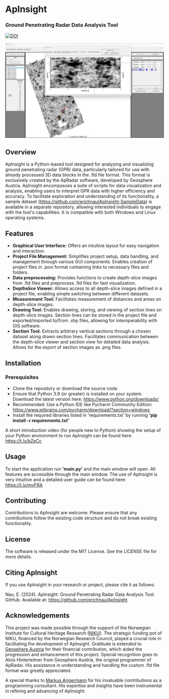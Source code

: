 # ApInsight
### Ground Penetrating Radar Data Analysis Tool

[![DOI](https://zenodo.org/badge/755009431.svg)](https://zenodo.org/doi/10.5281/zenodo.10639764)

![ApInsight](images/ApInsight.jpg)

## Overview
ApInsight is a Python-based tool designed for analyzing and visualizing ground penetrating radar (GPR) data, particularly tailored for use with already processed 3D data blocks in the .fld file format. This format is exclusively created by the ApRadar software, developed by Geosphere Austria. ApInsight encompasses a suite of scripts for data visualization and analysis, enabling users to interpret GPR data with higher efficiency and accuracy. To facilitate exploration and understanding of its functionality, a sample dataset (https://github.com/erichnau/ApInsight-SampleData) is available in a separate repository, allowing interested individuals to engage with the tool's capabilities. It is compatible with both Windows and Linux operating systems. 

## Features
- **Graphical User Interface:** Offers an intuitive layout for easy navigation and interaction.
- **Project File Management:** Simplifies project setup, data handling, and management through various GUI components. Enables creation of project files in .json format containing links to necessary files and folders.
- **Data preprocessing:** Provides functions to create depth-slice images from .fld files and preprocess .fld files for fast visualization.
- **Depthslice Viewer:** Allows access to all depth-slice images defined in a project file, enabling simple switching between different datasets.
- **Measurement Tool:** Facilitates measurement of distances and areas on depth-slice images.
- **Drawing Tool:** Enables drawing, storing, and viewing of section lines on depth-slice images. Section lines can be stored in the project file and exported/imported to/from .shp files, allowing for interoperability with GIS software.
- **Section Tool:** Extracts arbitrary vertical sections through a chosen dataset along drawn section lines. Facilitates communication between the depth-slice viewer and section view for detailed data analysis. Allows for the export of section images as .png files.


## Installation

### Prerequisites
- Clone the repository or download the source code.
- Ensure that Python 3.9 (or greater) is installed on your system. Download the latest version here: https://www.python.org/downloads/
- Recommended: Use a Python IDE like Pycharm Community Edition: https://www.jetbrains.com/pycharm/download/?section=windows
- Install the required libraries listed in 'requirements.txt' by running **'pip install -r requirements.txt'**

A short introduction video (for people new to Python) showing the setup of your Python environment to run ApInsight can be found here: https://t.ly/bZeCc

## Usage
To start the application run **'main.py'** and the main window will open. All features are accessible through the main window. 
The use of ApInsight is very intuitive and a detailed user guide can be found here: https://t.ly/mvFRA

## Contributing
Contributions to ApInsight are welcome. Please ensure that any contributions follow the existing code structure and do not break existing functionality.

## License
The software is released under the MIT License. See the LICENSE file for more details.

## Citing ApInsight
If you use ApInsight in your research or project, please cite it as follows:

Nau, E. (2024). ApInsight: Ground Penetrating Radar Data Analysis Tool. GitHub. Available at: https://github.com/erichnau/ApInsight

## Acknowledgements
This project was made possible through the support of the Norwegian Institute for Cultural Heritage Research ([NIKU](https://www.niku.no)). The strategic funding pot of NIKU, financed by the Norwegian Research Council, played a crucial role in facilitating the development of ApInsight.
Gratitude is extended to [Geosphere Austria](https://www.geosphere.at/de) for their financial contribution, which aided the progression and enhancement of this project.
Special recognition goes to Alois Hinterleitner from Geosphere Austria, the original programmer of ApRadar. His assistance in understanding and handling the custom .fld file format was greatly appreciated.

A special thanks to [Markus Angermann](https://www.angermann.at/)  for his invaluable contributions as a programming consultant. His expertise and insights have been instrumental in refining and advancing of ApInsight.



